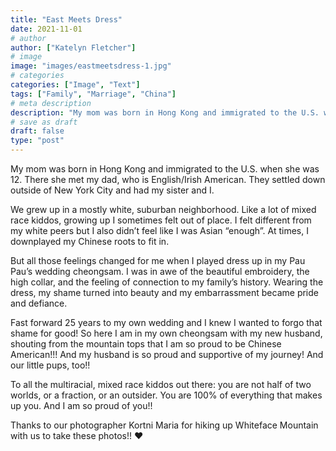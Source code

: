 ```yaml
---
title: "East Meets Dress"
date: 2021-11-01
# author
author: ["Katelyn Fletcher"]
# image
image: "images/eastmeetsdress-1.jpg"
# categories
categories: ["Image", "Text"]
tags: ["Family", "Marriage", "China"]
# meta description
description: "My mom was born in Hong Kong and immigrated to the U.S. when she was 12. There she met my dad, who is English/Irish American."
# save as draft
draft: false
type: "post"
---
```


My mom was born in Hong Kong and immigrated to the U.S. when she was 12. There she met my dad, who is English/Irish American. They settled down outside of New York City and had my sister and I. 

We grew up in a mostly white, suburban neighborhood. Like a lot of mixed race kiddos, growing up I sometimes felt out of place. I felt different from my white peers but I also didn’t feel like I was Asian “enough”. At times, I downplayed my Chinese roots to fit in.

But all those feelings changed for me when I played dress up in my Pau Pau’s wedding cheongsam. I was in awe of the beautiful embroidery, the high collar, and the feeling of connection to my family’s history. Wearing the dress, my shame turned into beauty and my embarrassment became pride and defiance. 

Fast forward 25 years to my own wedding and I knew I wanted to forgo that shame for good! So here I am in my own cheongsam with my new husband, shouting from the mountain tops that I am so proud to be Chinese American!!! And my husband is so proud and supportive of my journey! And our little pups, too!!

To all the multiracial, mixed race kiddos out there: you are not half of two worlds, or a fraction, or an outsider. You are 100% of everything that makes up you. And I am so proud of you!! 




Thanks to our photographer Kortni Maria for hiking up Whiteface Mountain with us to take these photos!! ❤️
